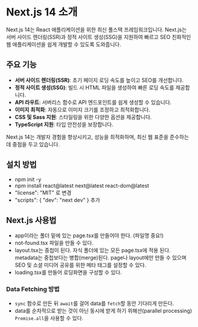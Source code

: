 # Next.js 14 소개

Next.js 14는 React 애플리케이션을 위한 최신 풀스택 프레임워크입니다. Next.js는 서버 사이드 렌더링(SSR)과 정적 사이트 생성(SSG)을 지원하여 빠르고 SEO 친화적인 웹 애플리케이션을 쉽게 개발할 수 있도록 도와줍니다.

## 주요 기능

- **서버 사이드 렌더링(SSR)**: 초기 페이지 로딩 속도를 높이고 SEO를 개선합니다.
- **정적 사이트 생성(SSG)**: 빌드 시 HTML 파일을 생성하여 빠른 로딩 속도를 제공합니다.
- **API 라우트**: 서버리스 함수로 API 엔드포인트를 쉽게 생성할 수 있습니다.
- **이미지 최적화**: 자동으로 이미지 크기를 조정하고 최적화합니다.
- **CSS 및 Sass 지원**: 스타일링을 위한 다양한 옵션을 제공합니다.
- **TypeScript 지원**: 타입 안전성을 보장합니다.

Next.js 14는 개발자 경험을 향상시키고, 성능을 최적화하며, 최신 웹 표준을 준수하는 데 중점을 두고 있습니다.

## 설치 방법
- npm init -y
- npm install react@latest next@latest react-dom@latest
- "license": "MIT" 로 변경
- "scripts": {
    "dev": "next dev"
  } 추가

## Next.js 사용법
- app이라는 폴더 밑에 있는 page.tsx를 만들어야 한다. (파일명 중요!)
- not-found.tsx 파일을 만들 수 있다.
- layout.tsx는 중첩이 된다. 자식 폴더에 있는 모든 page.tsx에 적용 된다.
metadata는 중첩보다는 병합(merge)된다. page나 layout에만 만들 수 있으며 SEO 및 소셜 미디어 공유를 위한 메타 태그를 설정할 수 있다.
- loading.tsx를 만들어 로딩화면을 구성할 수 있다.

### Data Fetching 방법
- `sync` 함수로 만든 뒤 `await`를 걸어 data를 `fetch`할 동안 기다리게 만든다.
- data를 순차적으로 받는 것이 아닌 동시에 받게 하기 위해선(parallel processing) `Promise.all`을 사용할 수 있다.